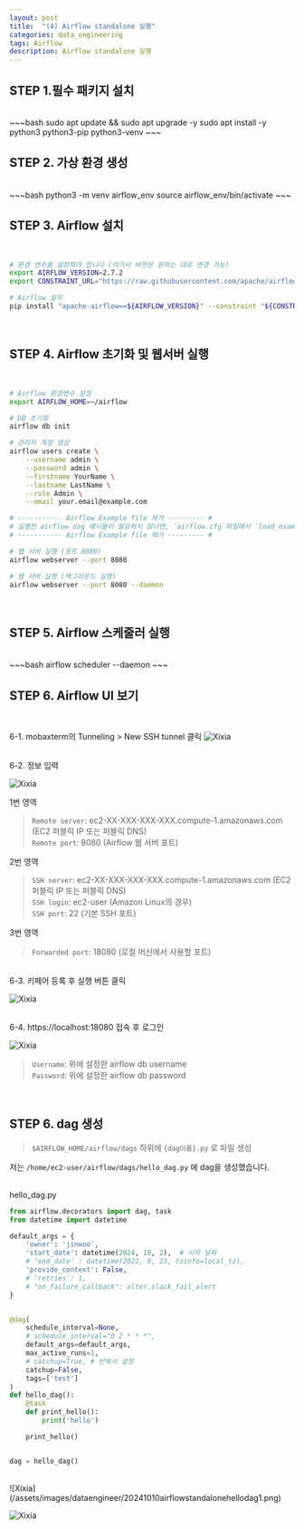 ```yaml
---
layout: post
title:  "(4) Airflow standalone 실행"
categories: data_engineering
tags: Airflow
description: Airflow standalone 실행
---
```


<h2>
    <span class = "jjw_h2_style">STEP 1.필수 패키지 설치 </span>
</h2>
<br>
~~~bash
sudo apt update && sudo apt upgrade -y
sudo apt install -y python3 python3-pip python3-venv
~~~

<br>

<h2>
    <span class = "jjw_h2_style">STEP 2. 가상 환경 생성 </span>
</h2>
<br>
~~~bash
python3 -m venv airflow_env
source airflow_env/bin/activate
~~~
<br>

<h2>
    <span class = "jjw_h2_style">STEP 3. Airflow 설치 </span>
</h2>

<br>

~~~bash
# 환경 변수를 설정해야 합니다 (여기서 버전은 원하는 대로 변경 가능)
export AIRFLOW_VERSION=2.7.2
export CONSTRAINT_URL="https://raw.githubusercontent.com/apache/airflow/constraints-${AIRFLOW_VERSION}/constraints-3.8.txt"

# Airflow 설치
pip install "apache-airflow==${AIRFLOW_VERSION}" --constraint "${CONSTRAINT_URL}"
~~~

<br>

<h2>
    <span class = "jjw_h2_style">STEP 4. Airflow 초기화 및 웹서버 실행 </span>
</h2>

<br>

~~~bash
# Airflow 환경변수 설정
export AIRFLOW_HOME=~/airflow

# DB 초기화
airflow db init

# 관리자 계정 생성
airflow users create \
    --username admin \
    --password admin \
    --firstname YourName \
    --lastname LastName \
    --role Admin \
    --email your.email@example.com

# ----------- Airflow Example file 제거 --------- #
# 실행전 airflow dag 예시들이 필요하지 않다면, `airflow.cfg`파일에서 `load_example`을 찾아 `False`로 수정하시면 됩니다.
# ----------- Airflow Example file 제거 --------- #

# 웹 서버 실행 (포트 8080)
airflow webserver --port 8080

# 웹 서버 실행 (백그라운드 실행)
airflow webserver --port 8080 --daemon
~~~

<br>


<h2>
    <span class = "jjw_h2_style">STEP 5. Airflow 스케줄러 실행 </span>
</h2>
<br>
~~~bash
airflow scheduler --daemon
~~~

<br>

<h2>
    <span class = "jjw_h2_style">STEP 6. Airflow UI 보기 </span>
</h2>
<br>

6-1. mobaxterm의 Tunneling > New SSH tunnel 클릭
![Xixia](/assets/images/dataengineer/20241010mobaxtermtunneling1.png)

<br>
6-2. 정보 입력 

![Xixia](/assets/images/dataengineer/20241010mobaxtermtunneling2.png)

1번 영역
> `Remote server`: ec2-XX-XXX-XXX-XXX.compute-1.amazonaws.com (EC2 퍼블릭 IP 또는 퍼블릭 DNS) <br>
> `Remote port`: 8080 (Airflow 웹 서버 포트)

2번 영역

> `SSH server`: ec2-XX-XXX-XXX-XXX.compute-1.amazonaws.com (EC2 퍼블릭 IP 또는 퍼블릭 DNS) <br>
> `SSH login`: ec2-user (Amazon Linux의 경우) <br>
> `SSH port`: 22 (기본 SSH 포트) 

3번 영역
> `Forwarded port`: 18080 (로컬 머신에서 사용할 포트)

<br>
6-3. 키페어 등록 후 실행 버튼 클릭

![Xixia](/assets/images/dataengineer/20241010mobaxtermtunneling3.png)

<br>
6-4. https://localhost:18080 접속 후 로그인

![Xixia](/assets/images/dataengineer/20241010mobaxtermtunneling4.png)

> `Username`: 위에 설정한 airflow db username <br>
> `Password`: 위에 설정한 airflow db password 


<br>

<h2>
    <span class = "jjw_h2_style">STEP 6. dag 생성 </span>
</h2>

> `$AIRFLOW_HOME/airflow/dags` 하위에 `{dag이름}.py` 로 파일 생성

저는 `/home/ec2-user/airflow/dags/hello_dag.py` 에 dag을 생성했습니다. <br><br>

hello_dag.py
~~~python
from airflow.decorators import dag, task
from datetime import datetime

default_args = {
    'owner': 'jinwoo',
    'start_date': datetime(2024, 10, 2),  # 시작 날짜
    # 'end_date' : datetime(2022, 9, 23, tzinfo=local_tz),
    'provide_context': False,
    # 'retries': 1,
    # "on_failure_callback": alter.slack_fail_alert
}


@dag(
    schedule_interval=None,
    # schedule_interval="0 2 * * *",
    default_args=default_args,
    max_active_runs=1,
    # catchup=True, # 반복시 설정
    catchup=False,
    tags=['test']
)
def hello_dag():
    @task
    def print_hello():
        print('hello')

    print_hello()


dag = hello_dag()
~~~

<br>
![Xixia](/assets/images/dataengineer/20241010airflowstandalonehellodag1.png)

![Xixia](/assets/images/dataengineer/20241010airflowstandalonehellodag2.png)










